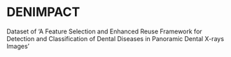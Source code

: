 # DENIMPACT
Dataset of ‘A Feature Selection and Enhanced Reuse Framework for Detection and Classification of Dental Diseases in Panoramic Dental X-rays Images’

